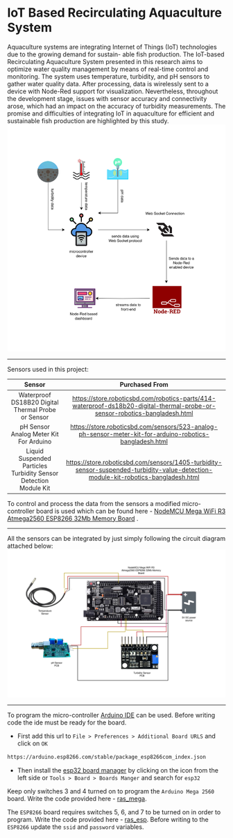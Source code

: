 # IoT Based Recirculating Aquaculture System
Aquaculture systems are integrating Internet of
Things (IoT) technologies due to the growing demand for sustain-
able fish production. The IoT-based Recirculating Aquaculture
System presented in this research aims to optimize water quality
management by means of real-time control and monitoring. The
system uses temperature, turbidity, and pH sensors to gather
water quality data. After processing, data is wirelessly sent to
a device with Node-Red support for visualization. Nevertheless,
throughout the development stage, issues with sensor accuracy
and connectivity arose, which had an impact on the accuracy
of turbidity measurements. The promise and difficulties of
integrating IoT in aquaculture for efficient and sustainable fish
production are highlighted by this study.
<img src="system_architecture.png"/>

<hr>

Sensors used in this project:

|**Sensor**|**Purchased From**|
|:--------:|:----------------:|
|Waterproof DS18B20 Digital Thermal Probe or Sensor|https://store.roboticsbd.com/robotics-parts/414-waterproof-ds18b20-digital-thermal-probe-or-sensor-robotics-bangladesh.html|
|pH Sensor Analog Meter Kit For Arduino|https://store.roboticsbd.com/sensors/523-analog-ph-sensor-meter-kit-for-arduino-robotics-bangladesh.html|
|Liquid Suspended Particles Turbidity Sensor Detection Module Kit|https://store.roboticsbd.com/sensors/1405-turbidity-sensor-suspended-turbidity-value-detection-module-kit-robotics-bangladesh.html|

To control and process the data from the sensors a modified micro-controller board is used which can be found here - [NodeMCU Mega WiFi R3 Atmega2560 ESP8266 32Mb Memory Board](https://store.roboticsbd.com/arduino-bangladesh/2138-nodemcu-mega-wifi-r3-atmega2560-esp8266-32mb-memory-board-robotics-bangladesh.html) .

<hr>

All the sensors can be integrated by just simply following the circuit diagram attached below:
<img src="circuit_diagram.jpg"/>  

<hr>

To program the micro-controller [Arduino IDE](https://www.arduino.cc/en/software) can be used. Before writing code the ide must be ready for the board. 
<br>
- First add this url to `File > Preferences > Additional Board URLS` and click on `OK`
```bash
https://arduino.esp8266.com/stable/package_esp8266com_index.json
```
- Then install the [esp32 board manager](https://github.com/espressif/arduino-esp32) by clicking on the icon from the left side or `Tools > Board > Boards Manger` and search for `esp32`

Keep only switches 3 and 4 turned on to program the `Arduino Mega 2560` board. Write the code provided here - [ras_mega](code/ras_mega.ino).

The `ESP8266` board requires switches 5, 6, and 7  to be turned on in order to program. Write the code provided here - [ras_esp](code/esp_ws.ino). Before writing to the `ESP8266` update the `ssid` and `password` variables.